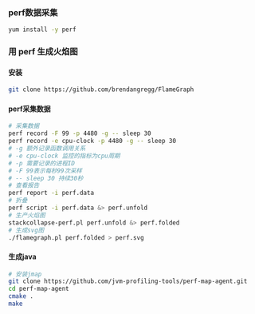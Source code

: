 ### perf数据采集
```bash
yum install -y perf
```
### 用 perf 生成火焰图
#### 安装
```bash
git clone https://github.com/brendangregg/FlameGraph
```
#### perf采集数据
```bash
# 采集数据
perf record -F 99 -p 4480 -g -- sleep 30
perf record -e cpu-clock -p 4480 -g -- sleep 30
# -g 额外记录函数调用关系
# -e cpu-clock 监控的指标为cpu周期
# -p 需要记录的进程ID
# -F 99表示每秒99次采样
# -- sleep 30 持续30秒
# 查看报告
perf report -i perf.data
# 折叠
perf script -i perf.data &> perf.unfold
# 生产火焰图
stackcollapse-perf.pl perf.unfold &> perf.folded
# 生成svg图
./flamegraph.pl perf.folded > perf.svg
```
#### 生成java
```bash
# 安装jmap
git clone https://github.com/jvm-profiling-tools/perf-map-agent.git
cd perf-map-agent
cmake .
make

```


